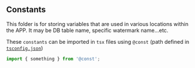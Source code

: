 ## Constants

This folder is for storing variables that are used in various locations within the APP. It may be DB table name, specific watermark name...etc.

These `constants` can be imported in `tsx` files using `@const` (path defined in [`tsconfig.json`](../tsconfig.json))

```js
import { something } from '@const';
```
